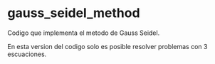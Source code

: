 # gauss_seidel_method

Codigo que implementa el metodo de Gauss Seidel.

En esta version del codigo solo es posible resolver problemas con 3 escuaciones.
